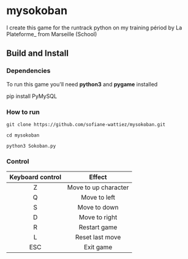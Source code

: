 # mysokoban

I create this game for the runtrack python on my training périod by La Plateforme_ from Marseille (School)

## Build and Install


### Dependencies
To run this game you'll need **python3** and **pygame** installed

pip install PyMySQL

### How to run

```git clone https://github.com/sofiane-wattiez/mysokoban.git```

```cd mysokoban```

```python3 Sokoban.py```

### Control

| Keyboard control  | Effect | 
| :----: |:----:| 
| Z  | Move to up character | 
| Q  | Move to left | 
| S  | Move to down  | 
| D  | Move to right | 
| R  | Restart game  | 
| L  | Reset last move  | 
| ESC  | Exit game  | 
